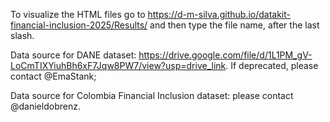 To visualize the HTML files go to https://d-m-silva.github.io/datakit-financial-inclusion-2025/Results/ and then type the file name, after the last slash.

Data source for DANE dataset: https://drive.google.com/file/d/1L1PM_gV-LoCmTIXYiuhBh6xF7Jqw8PW7/view?usp=drive_link. If deprecated, please contact @EmaStank;

Data source for Colombia Financial Inclusion dataset: please contact @danieldobrenz.
